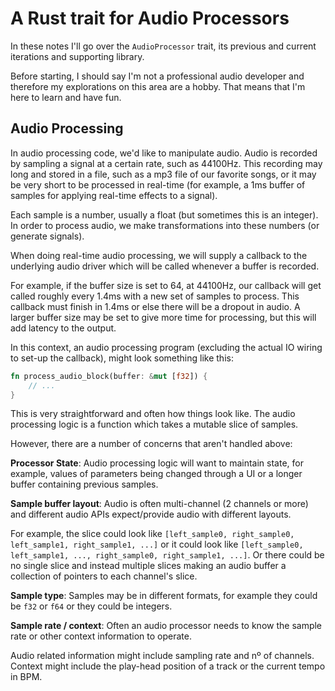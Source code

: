 # A Rust trait for Audio Processors

In these notes I'll go over the `AudioProcessor` trait, its previous and current iterations and supporting library.

Before starting, I should say I'm not a professional audio developer and therefore my explorations on this area are a
hobby. That means that I'm here to learn and have fun.

## Audio Processing

In audio processing code, we'd like to manipulate audio. Audio is recorded by sampling a signal at a certain rate, such
as 44100Hz. This recording may long and stored in a file, such as a mp3 file of our favorite songs, or it may be very
short to be processed in real-time (for example, a 1ms buffer of samples for applying real-time effects to a signal).

Each sample is a number, usually a float (but sometimes this is an integer). In order to process audio, we make
transformations into these numbers (or generate signals).

When doing real-time audio processing, we will supply a callback to the underlying audio driver which will be called
whenever a buffer is recorded.

For example, if the buffer size is set to 64, at 44100Hz, our callback will get called roughly every 1.4ms with a new
set of samples to process. This callback must finish in 1.4ms or else there will be a dropout in audio. A larger buffer
size may be set to give more time for processing, but this will add latency to the output.

In this context, an audio processing program (excluding the actual IO wiring to set-up the callback), might look
something like this:

```rust
fn process_audio_block(buffer: &mut [f32]) {
    // ...
}
```

This is very straightforward and often how things look like. The audio processing logic is a function which takes a
mutable slice of samples.

However, there are a number of concerns that aren't handled above:

**Processor State**: Audio processing logic will want to maintain state, for example, values of parameters being changed
through a UI or a longer buffer containing previous samples.

**Sample buffer layout**: Audio is often multi-channel (2 channels or more) and different audio APIs expect/provide
audio with different layouts.

For example, the slice could look like `[left_sample0, right_sample0, left_sample1, right_sample1, ...]`
or it could look like `[left_sample0, left_sample1, ..., right_sample0, right_sample1, ...]`. Or there could be no
single slice and instead multiple slices making an audio buffer a collection of pointers to each channel's slice.

**Sample type**: Samples may be in different formats, for example they could be `f32` or `f64` or they could be
integers.

**Sample rate / context**: Often an audio processor needs to know the sample rate or other context information to
operate.

Audio related information might include sampling rate and nº of channels. Context might include the play-head position
of a track or the current tempo in BPM.